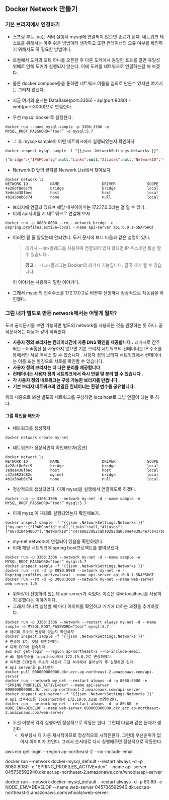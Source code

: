 ## Docker Network 만들기

### 기본 브리지에서 연결하기

- 스프링 부트 jpa는 서버 실행시 mysql에 연결되지 않으면 종료가 된다. 네트워크 테스트를 위해서는 아주 쉬운 방법이라 생각하고 또한 컨테이너의 오류 여부를 확인하기 위해서도 꼭 필요한 방법이다.

- 로컬에서 도커의 포트 하나를 오픈한 후 다른 도커에서 동일한 포트를 열면 유일성 위배로 인해 도커가 실행되지 않는다. 이에 도커를 네트워크로 연결하는걸 해 보겠다.
- 물론 docker compose등을 통하면 네트워크 이름을 임의로 만든수 있지만 여기서는 그러지 않겠다.
- 지금 여기의 순서는 DataBase(port:3306) - api(port:8080) - web(port:3000)으로 연결한다.
- 우선 mysql docker로 실행한다.

```shell
docker run --name mysql-sample -p 3306:3306 -e MYSQL_ROOT_PASSWORD=“toor” -d mysql:5.7
```

- 그 후 mysql-sample이 어떤 네트워크에서 실행되었는지 확인하자

```shell
docker inspect mysql-sample -f "{{json .NetworkSettings.Networks }}"
```

```json
{"bridge":{"IPAMConfig":null,"Links":null,"Aliases":null,"NetworkID":"4e28ef8e0cf96ae6b065a620024804a5b24638ddf122e99e754162d4a203dee3","EndpointID":"d0a1a7a91a5d6a2ff779c6a69fe0ea306d4d6d20ec7fdd405a62073caebb3223","Gateway":"172.17.0.1","IPAddress":"172.17.0.2","IPPrefixLen":16,"IPv6Gateway":"","GlobalIPv6Address":"","GlobalIPv6PrefixLen":0,"MacAddress":"02:42:ac:11:00:02","DriverOpts":null}}
```

- NetworkID 앞의 글자를 Network List에서 찾아보자

```shell
docker network ls
NETWORK ID          NAME                   DRIVER              SCOPE
4e28ef8e0cf9        bridge                 bridge              local
3edea438fbec        host                   host                local
4b1a5bab6c74        none                   null                local
```

- 브리지에 연결되 있으며 해당 내부아이피는 172.17.0.2라는 걸 알 수 있다.
- 이제 api서버를 저 네트워크로 연결해 보자

```shell
docker run -p 8080:8080 --rm --network bridge -e -Dspring.profiles.active=local --name api-server api:0.0.1-SNAPSHOT
```

- 이러면 될 줄 알았는데 안되었다. 도커 문서에 보니 다음과 같은 설명이 있다.

  >  레거시 --link플래그를 사용하여 연결되어 있지 않으면 IP 주소로만 통신 할 수 있습니다 .
  >
  > **경고** : `--link`플래그는 Docker의 레거시 기능입니다. 결국 제거 될 수 있습니다. 

  이 이야기는 사용하지 말란 이야기다.

- 그래서 mysql의 접속주소를 172.17.0.2로 바꾼후 진행하니 정상적으로 작동됨을 확인했다.

### 그럼 내가 별도로 만든 network에서는 어떻게 될까?

도커 공식문서를 보면 가능하면 별도의 network를 사용하는 것을 권장하는 듯 하다. 공식문서에는 다음과 같이 적혀있다.

- **사용자 정의 브리지는 컨테이너간에 자동 DNS 확인을 제공합니다 .**
  레거시로 간주되는 --link옵션 을 사용하지 않으면 기본 브리지 네트워크의 컨테이너는 IP 주소를 통해서만 서로 액세스 할 수 있습니다 . 사용자 정의 브리지 네트워크에서 컨테이너는 이름 또는 별칭으로 서로를 확인할 수 있습니다.
- **사용자 정의 브리지는 더 나은 분리를 제공합니다** 
- **컨테이너는 사용자 정의 네트워크에서 즉시 연결 및 분리 할 수 있습니다** .
- **각 사용자 정의 네트워크는 구성 가능한 브리지를 만듭니다** .
- **기본 브리지 네트워크의 연결된 컨테이너는 환경 변수를 공유합니다.**

위의 내용으로 봐선 별도의 네트워크를 구성하면 localhost로 그냥 연결이 되는 듯 하다.

#### 그럼 확인을 해보자

- 네트워크를 생성하자

```shell
docker network create my-net
```

- 네트워크가 정상적인지 확인해보자(옵션)

```shell
docker network ls
NETWORK ID          NAME                   DRIVER              SCOPE
4e28ef8e0cf9        bridge                 bridge              local
3edea438fbec        host                   host                local
c47a0823d82c        my-net                 bridge              local
4b1a5bab6c74        none                   null                local
```

- 정상적으로 생성되었다. 이제 mysql을 실행해서 연결하도록 하겠다.

```shell
docker run -p 3306:3306 --network my-net -d --name sample -e MYSQL_ROOT_PASSWORD=“toor” mysql:5.7
```

- 이제 mysql이 재대로 실행되었는지 확인해보자.

```shell
docker inspect sample -f "{{json .NetworkSettings.Networks }}"
{"my-net":{"IPAMConfig":null,"Links":null,"Aliases":["687d194b4803"],"NetworkID":"c47a0823d82caba0292da0384e483934e7ca437b8537e52b7e3dbcb4dedc9634","EndpointID":"94bd4d5410cc5c124e9e6d6ca8cf76272c217080e918b498f98cbdc1d9974a19","Gateway":"172.19.0.1","IPAddress":"172.19.0.2","IPPrefixLen":16,"IPv6Gateway":"","GlobalIPv6Address":"","GlobalIPv6PrefixLen":0,"MacAddress":"02:42:ac:13:00:02","DriverOpts":null}}
```

- my-net network에 연결되어 있음을 확인하였다.
- 이제 해당 네트워크에 spring boot프로젝트를 붙여보겠다

```shell
docker run -p 3306:3306 --network my-net -d --name sample -e MYSQL_ROOT_PASSWORD=“toor” mysql:5.7
docker inspect sample -f "{{json .NetworkSettings.Networks }}"
docker run --rm -d -p 8080:8080 --network my-net -e -Dspring.profiles.active=local --name api-server api:0.0.1-SNAPSHOT
docker run --rm -d -p 3000:3000 --network my-net --name web-server web-server:1.0
```

- 위와같이 진행하려 했는데 api-server가 죽었다. 이것은 결국 localhost를 사용하지 못했다는 이야기이다.
- 그래서 하나씩 실행할 때 마다 아이피를 확인하고 거기에 더하는 과정을 추가하였다.

```shell
docker run -p 3306:3306 --network --restart always my-net -d --name sample -e MYSQL_ROOT_PASSWORD=“toor” mysql:5.7
# 아이피 주소의 변경이 있는지 확인하자
docker inspect sample -f "{{json .NetworkSettings.Networks }}"
# 변경이 없는 것을 확인하였다.
# 이제 ECR에 접속하자
aws ecr get-login --region ap-northeast-2 --no-include-email
# db 접속주소를 localhost에서 172.19.0.2로 변경하였다.
# 이러면 ECR접속 주소가 나온다 그걸 복사해서 붙어넣기 후 실행하면 된다.
# api server를 pull받자
docker pull 000000000000.dkr.ecr.ap-northeast-2.amazonaws.com/api-server
docker run --network my_net --restart always -d -p 8080:8080 -e "SPRING_PROFILES_ACTIVE=dev" --name api-server 000000000000.dkr.ecr.ap-northeast-2.amazonaws.com/api-server
docker inspect api-server -f "{{json .NetworkSettings.Networks }}"
# api 접속주소를 localhost에서 172.19.0.3으로 변경하였다.
docker run --network my_net --restart always -d -p 80:80 -e NODE_ENV=DEVELOP --name web-server 000000000000.dkr.ecr.ap-northeast-2.amazonaws.com/web-server
```

- 우선 이렇게 각각 실행하면 정상적으로 작동은 한다. 그런데 다음과 같은 문제가 생긴다
  - 재부팅시 다 자동 재시작이므로 정상적으로 시작은한다. 그런데 우선순위가 없어서 아이피가 꼬인다. 그래서 순서대로 다시 실행해주면 정상적으로 작동한다.

aws ecr get-login --region ap-northeast-2 --no-include-email

docker run --network docker-mysql_default --restart always -d -p 8080:8080 -e "SPRING_PROFILES_ACTIVE=dev" --name api-server 045736592940.dkr.ecr.ap-northeast-2.amazonaws.com/whoola/api-server

docker run --network docker-mysql_default --restart always -d -p 80:80 -e NODE_ENV=DEVELOP --name web-server 045736592940.dkr.ecr.ap-northeast-2.amazonaws.com/whoola/web-server